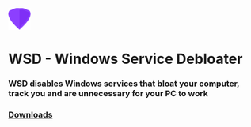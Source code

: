 <img src="/images/logo.png" width="auto" height="44px" alt="WSD logo" />

<h1> WSD - Windows Service Debloater </h1>

### WSD disables Windows services that bloat your computer, track you and are unnecessary for your PC to work

### [Downloads](https://github.com/tzwel/WSD/releases)
